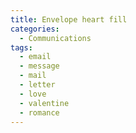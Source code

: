 ```yaml
---
title: Envelope heart fill
categories:
  - Communications
tags:
  - email
  - message
  - mail
  - letter
  - love
  - valentine
  - romance
---
```

